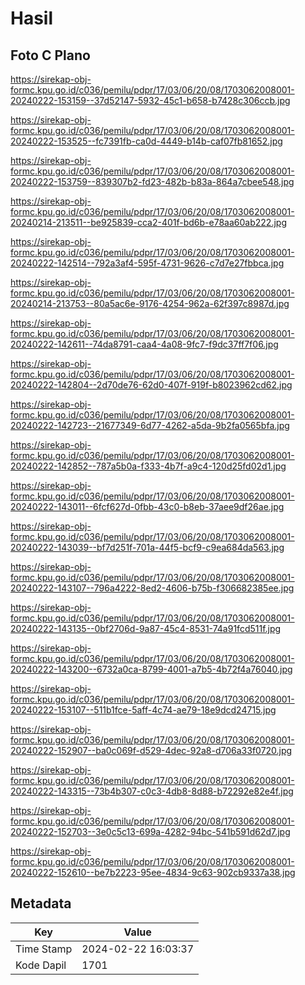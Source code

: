 # Hasil

## Foto C Plano

https://sirekap-obj-formc.kpu.go.id/c036/pemilu/pdpr/17/03/06/20/08/1703062008001-20240222-153159--37d52147-5932-45c1-b658-b7428c306ccb.jpg

https://sirekap-obj-formc.kpu.go.id/c036/pemilu/pdpr/17/03/06/20/08/1703062008001-20240222-153525--fc7391fb-ca0d-4449-b14b-caf07fb81652.jpg

https://sirekap-obj-formc.kpu.go.id/c036/pemilu/pdpr/17/03/06/20/08/1703062008001-20240222-153759--839307b2-fd23-482b-b83a-864a7cbee548.jpg

https://sirekap-obj-formc.kpu.go.id/c036/pemilu/pdpr/17/03/06/20/08/1703062008001-20240214-213511--be925839-cca2-401f-bd6b-e78aa60ab222.jpg

https://sirekap-obj-formc.kpu.go.id/c036/pemilu/pdpr/17/03/06/20/08/1703062008001-20240222-142514--792a3af4-595f-4731-9626-c7d7e27fbbca.jpg

https://sirekap-obj-formc.kpu.go.id/c036/pemilu/pdpr/17/03/06/20/08/1703062008001-20240214-213753--80a5ac6e-9176-4254-962a-62f397c8987d.jpg

https://sirekap-obj-formc.kpu.go.id/c036/pemilu/pdpr/17/03/06/20/08/1703062008001-20240222-142611--74da8791-caa4-4a08-9fc7-f9dc37ff7f06.jpg

https://sirekap-obj-formc.kpu.go.id/c036/pemilu/pdpr/17/03/06/20/08/1703062008001-20240222-142804--2d70de76-62d0-407f-919f-b8023962cd62.jpg

https://sirekap-obj-formc.kpu.go.id/c036/pemilu/pdpr/17/03/06/20/08/1703062008001-20240222-142723--21677349-6d77-4262-a5da-9b2fa0565bfa.jpg

https://sirekap-obj-formc.kpu.go.id/c036/pemilu/pdpr/17/03/06/20/08/1703062008001-20240222-142852--787a5b0a-f333-4b7f-a9c4-120d25fd02d1.jpg

https://sirekap-obj-formc.kpu.go.id/c036/pemilu/pdpr/17/03/06/20/08/1703062008001-20240222-143011--6fcf627d-0fbb-43c0-b8eb-37aee9df26ae.jpg

https://sirekap-obj-formc.kpu.go.id/c036/pemilu/pdpr/17/03/06/20/08/1703062008001-20240222-143039--bf7d251f-701a-44f5-bcf9-c9ea684da563.jpg

https://sirekap-obj-formc.kpu.go.id/c036/pemilu/pdpr/17/03/06/20/08/1703062008001-20240222-143107--796a4222-8ed2-4606-b75b-f306682385ee.jpg

https://sirekap-obj-formc.kpu.go.id/c036/pemilu/pdpr/17/03/06/20/08/1703062008001-20240222-143135--0bf2706d-9a87-45c4-8531-74a91fcd511f.jpg

https://sirekap-obj-formc.kpu.go.id/c036/pemilu/pdpr/17/03/06/20/08/1703062008001-20240222-143200--6732a0ca-8799-4001-a7b5-4b72f4a76040.jpg

https://sirekap-obj-formc.kpu.go.id/c036/pemilu/pdpr/17/03/06/20/08/1703062008001-20240222-153107--511b1fce-5aff-4c74-ae79-18e9dcd24715.jpg

https://sirekap-obj-formc.kpu.go.id/c036/pemilu/pdpr/17/03/06/20/08/1703062008001-20240222-152907--ba0c069f-d529-4dec-92a8-d706a33f0720.jpg

https://sirekap-obj-formc.kpu.go.id/c036/pemilu/pdpr/17/03/06/20/08/1703062008001-20240222-143315--73b4b307-c0c3-4db8-8d88-b72292e82e4f.jpg

https://sirekap-obj-formc.kpu.go.id/c036/pemilu/pdpr/17/03/06/20/08/1703062008001-20240222-152703--3e0c5c13-699a-4282-94bc-541b591d62d7.jpg

https://sirekap-obj-formc.kpu.go.id/c036/pemilu/pdpr/17/03/06/20/08/1703062008001-20240222-152610--be7b2223-95ee-4834-9c63-902cb9337a38.jpg


## Metadata

| Key        | Value               |
| ---------- | ------------------- |
| Time Stamp | 2024-02-22 16:03:37 |
| Kode Dapil | 1701                |



